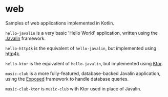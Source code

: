 # web

Samples of web applications implemented in Kotlin.

`hello-javalin` is a very basic 'Hello World' application, written using the
[Javalin](https://javalin.io/) framework.

`hello-http4k` is the equivalent of `hello-javalin`, but implemented using
[http4k](https://http4k.org/).

`hello-ktor` is the equivalent of `hello-javalin`, but implemented using
[Ktor](https://ktor.io/).

`music-club` is a more fully-featured, database-backed Javalin application,
using the [Exposed](https://jetbrains.github.io/Exposed/) framework to
handle database queries.

`music-club-ktor` is `music-club` with Ktor used in place of Javalin.
